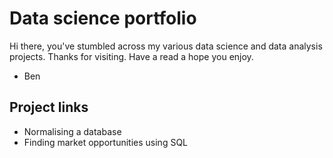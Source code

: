 # Data science portfolio
Hi there, you've stumbled across my various data science and data analysis projects. Thanks for visiting. Have a read a hope you enjoy.

- Ben

## Project links
* Normalising a database
* Finding market opportunities using SQL

